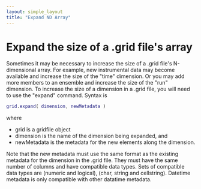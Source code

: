 ```yaml
---
layout: simple_layout
title: "Expand ND Array"
---
```


# Expand the size of a .grid file's array

Sometimes it may be necessary to increase the size of a .grid file's N-dimensional array. For example, new instrumental data may become available and increase the size of the "time" dimension. Or you may add more members to an ensemble and increase the size of the "run" dimension. To increase the size of a dimension in a .grid file, you will need to use the "expand" command. Syntax is
```matlab
grid.expand( dimension, newMetadata )
```
where
* grid is a gridfile object
* dimension is the name of the dimension being expanded, and
* newMetadata is the metadata for the new elements along the dimension.

Note that the new metadata must use the same format as the existing metadata for the dimension in the .grid file. They must have the same number of columns and have compatible data types. Sets of compatible data types are (numeric and logical), (char, string and cellstring). Datetime metadata is only compatible with other datatime metadata.
